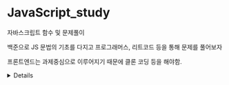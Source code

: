 # JavaScript_study
자바스크립트 함수 및 문제풀이

백준으로 JS 문법의 기초를 다지고
프로그래머스, 리트코드 등을 통해 문제를 풀어보자<br>

프론트엔드는 과제중심으로 이루어지기 때문에 클론 코딩 등을 해야함.

<details>
1001번 <a href="https://github.com/homile/JavaScript_study/blob/main/baekjoon/Algorithm/10828%EB%B2%88_%EC%8A%A4%ED%83%9D.js">스택</a>
</details>
